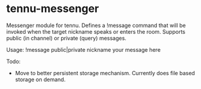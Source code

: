 tennu-messenger
===============

Messenger module for tennu.  Defines a !message command that will be invoked
when the target nickname speaks or enters the room.  Supports public (in channel)
or private (query) messages.

Usage: !message public|private nickname your message here

Todo:
* Move to better persistent storage mechanism. Currently does file based storage on demand.

